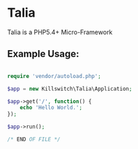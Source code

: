 Talia
=====

Talia is a PHP5.4+ Micro-Framework

Example Usage:
------
```php

require 'vendor/autoload.php';

$app = new Killswitch\Talia\Application;

$app->get('/', function() {
    echo 'Hello World.';
});

$app->run();

/* END OF FILE */
```
